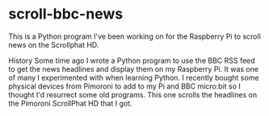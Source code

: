 # scroll-bbc-news
This is a Python program I've been working on for the Raspberry Pi to scroll news on the Scrollphat HD.

History
Some time ago I wrote a Python program to use the BBC RSS feed to get the news headlines and display them on my Raspberry Pi. It was one of many I experimented with when learning Python.
I recently bought some physical devices from Pimoroni to add to my Pi and BBC micro:bit so I thought I'd resurrect some old programs.
This one scrolls the headlines on the Pimoroni ScrollPhat HD that I got.
